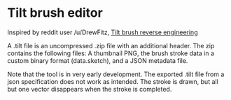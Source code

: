 # Tilt brush editor

Inspired by reddit user /u/DrewFitz, [Tilt brush reverse engineering](https://www.reddit.com/r/Vive/comments/4f7q7f/tilt_brush_save_file_reverseengineering_update/)

A .tilt file is an uncompressed .zip file with an additional header. The zip contains the following files: A thumbnail PNG, the brush stroke data in a custom binary format (data.sketch), and a JSON metadata file.

Note that the tool is in very early development. The exported .tilt file from a json specification does not work as intended. The stroke is drawn, but all but one vector disappears when the stroke is completed. 


